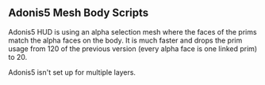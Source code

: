 ## Adonis5 Mesh Body Scripts
Adonis5 HUD is using an alpha selection mesh where the faces of the prims match the alpha faces on the body. It is much faster and drops the prim usage from 120 of the previous version (every alpha face is one linked prim) to 20.

Adonis5 isn't set up for multiple layers.
